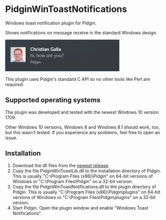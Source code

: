 # PidginWinToastNotifications

Windows toast notification plugin for Pidgin.

Shows notifications on message receive in the standard Windows design.

![sample notification](/img/sample.png "sample notification")

This plugin uses Pidgin's standard C API so no other tools like Perl are required.

## Supported operating systems

The plugin was developed and tested with the newest Windows 10 version 1709.

Other Windows 10 versions, Windows 8 and Windows 8.1 should work, too, but this wasn't tested.
If you experience any problems, feel free to open an issue.

## Installation

1.  Download the dll files from the [newest release](https://github.com/ChristianGalla/PidginWinToastNotifications/releases/latest).
2. Copy the file PidginWinToastLib.dll to the installation directory of Pidgin. This is usually "C:\Program Files (x86)\Pidgin" on 64-bit versions of Windows or "C:\Program Files\Pidgin" on a 32-bit version.
3. Copy the file PidginWinToastNotifications.dll to the plugin directory of Pidgin. This is usually "C:\Program Files (x86)\Pidgin\plugins" on 64-bit versions of Windows or "C:\Program Files\Pidgin\plugins" on a 32-bit version.
4. Start Pidgin. Open the plugin window and enable "Windows Toast Notifications".